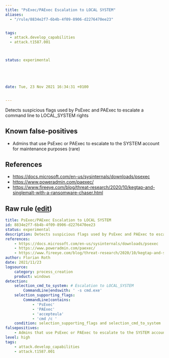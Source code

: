 ```yaml
---
title: "PsExec/PAExec Escalation to LOCAL SYSTEM"
aliases:
  - "/rule/8834e2f7-6b4b-4f09-8906-d2276470ee23"


tags:
  - attack.develop_capabilities
  - attack.t1587.001



status: experimental





date: Tue, 23 Nov 2021 16:34:31 +0100


---
```


Detects suspicious flags used by PsExec and PAExec to escalate a command line to LOCAL_SYSTEM rights

<!--more-->


## Known false-positives

* Admins that use PsExec or PAExec to escalate to the SYSTEM account for maintenance purposes (rare)



## References

* https://docs.microsoft.com/en-us/sysinternals/downloads/psexec
* https://www.poweradmin.com/paexec/
* https://www.fireeye.com/blog/threat-research/2020/10/kegtap-and-singlemalt-with-a-ransomware-chaser.html


## Raw rule ([edit](https://github.com/SigmaHQ/sigma/edit/master/rules/windows/process_creation/proc_creation_win_susp_psexex_paexec_escalate_system.yml))
```yaml
title: PsExec/PAExec Escalation to LOCAL SYSTEM
id: 8834e2f7-6b4b-4f09-8906-d2276470ee23
status: experimental
description: Detects suspicious flags used by PsExec and PAExec to escalate a command line to LOCAL_SYSTEM rights
references:
    - https://docs.microsoft.com/en-us/sysinternals/downloads/psexec
    - https://www.poweradmin.com/paexec/
    - https://www.fireeye.com/blog/threat-research/2020/10/kegtap-and-singlemalt-with-a-ransomware-chaser.html
author: Florian Roth
date: 2021/11/23
logsource:
    category: process_creation
    product: windows
detection:
    selection_cmd_to_system: # Escalation to LOCAL_SYSTEM
        CommandLine|endswith: ' -s cmd.exe'
    selection_supporting_flags:
        CommandLine|contains:
            - 'PsExec'
            - 'PAExec'
            - 'accepteula'
            - 'cmd /c '
    condition: selection_supporting_flags and selection_cmd_to_system 
falsepositives:
    - Admins that use PsExec or PAExec to escalate to the SYSTEM account for maintenance purposes (rare) 
level: high
tags:
    - attack.develop_capabilities
    - attack.t1587.001
```
